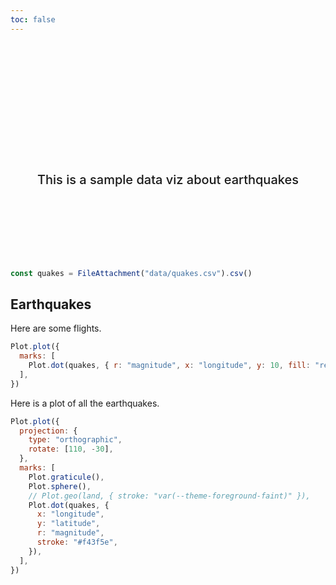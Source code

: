 ```yaml
---
toc: false
---
```


<style>

.hero {
  display: flex;
  flex-direction: column;
  align-items: center;
  font-family: var(--sans-serif);
  margin: 4rem 0 8rem;
  text-wrap: balance;
  text-align: center;
}

.hero h1 {
  margin: 2rem 0;
  max-width: none;
  font-size: 14vw;
  font-weight: 900;
  line-height: 1;
  background: linear-gradient(30deg, var(--theme-foreground-focus), red);
  -webkit-background-clip: text;
  -webkit-text-fill-color: transparent;
  background-clip: text;
}

.hero h2 {
  margin: 0;
  max-width: 34em;
  font-size: 20px;
  font-style: initial;
  font-weight: 500;
  line-height: 1.5;
  color: var(--theme-foreground-muted);
}

@media (min-width: 640px) {
  .hero h1 {
    font-size: 90px;
  }
}

</style>

<div class="hero">
  <h1>Earthquakes</h1>
  <h2>This is a sample data viz about earthquakes</h2>

</div>

```js
const quakes = FileAttachment("data/quakes.csv").csv()
```

## Earthquakes

Here are some flights.

```js
Plot.plot({
  marks: [
    Plot.dot(quakes, { r: "magnitude", x: "longitude", y: 10, fill: "red" }),
  ],
})
```

Here is a plot of all the earthquakes.

```js
Plot.plot({
  projection: {
    type: "orthographic",
    rotate: [110, -30],
  },
  marks: [
    Plot.graticule(),
    Plot.sphere(),
    // Plot.geo(land, { stroke: "var(--theme-foreground-faint)" }),
    Plot.dot(quakes, {
      x: "longitude",
      y: "latitude",
      r: "magnitude",
      stroke: "#f43f5e",
    }),
  ],
})
```
